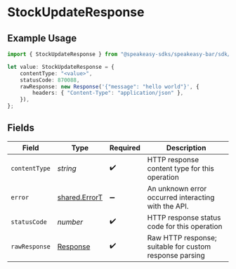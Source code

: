 # StockUpdateResponse

## Example Usage

```typescript
import { StockUpdateResponse } from "@speakeasy-sdks/speakeasy-bar/sdk/models/webhooks";

let value: StockUpdateResponse = {
    contentType: "<value>",
    statusCode: 870088,
    rawResponse: new Response('{"message": "hello world"}', {
        headers: { "Content-Type": "application/json" },
    }),
};
```

## Fields

| Field                                                                 | Type                                                                  | Required                                                              | Description                                                           |
| --------------------------------------------------------------------- | --------------------------------------------------------------------- | --------------------------------------------------------------------- | --------------------------------------------------------------------- |
| `contentType`                                                         | *string*                                                              | :heavy_check_mark:                                                    | HTTP response content type for this operation                         |
| `error`                                                               | [shared.ErrorT](../../../sdk/models/shared/errort.md)                 | :heavy_minus_sign:                                                    | An unknown error occurred interacting with the API.                   |
| `statusCode`                                                          | *number*                                                              | :heavy_check_mark:                                                    | HTTP response status code for this operation                          |
| `rawResponse`                                                         | [Response](https://developer.mozilla.org/en-US/docs/Web/API/Response) | :heavy_check_mark:                                                    | Raw HTTP response; suitable for custom response parsing               |